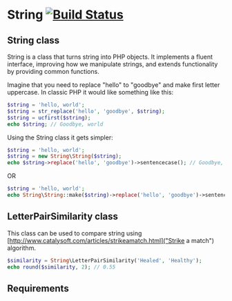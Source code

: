 String [![Build Status](https://travis-ci.org/dmeroff/string.png?branch=master)](https://travis-ci.org/dmeroff/string)
======

String class
---------------------
String is a class that turns string into PHP objects. It implements a fluent interface, improving how we manipulate
strings, and extends functionality by providing common functions.

Imagine that you need to replace "hello" to "goodbye" and make first letter uppercase. In classic PHP it would like something like this:

```php
$string = 'hello, world';
$string = str_replace('hello', 'goodbye', $string);
$string = ucfirst($string);
echo $string; // Goodbye, world
```

Using the String class it gets simpler:

```php
$string = 'hello, world';
$string = new String\String($string);
echo $string->replace('hello', 'goodbye')->sentencecase(); // Goodbye, world
```

OR

```php
$string = 'hello, world';
echo String\String::make($string)->replace('hello', 'goodbye')->sentencecase(); // Goodbye, world
```

LetterPairSimilarity class
--------------------------

This class can be used to compare string using [http://www.catalysoft.com/articles/strikeamatch.html]("Strike a match") algorithm.

```php
$similarity = String\LetterPairSimilarity('Healed', 'Healthy');
echo round($similarity, 2); // 0.55
```

Requirements
------------